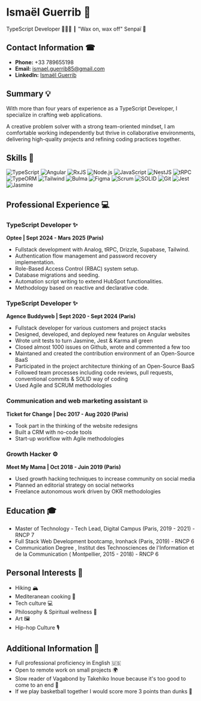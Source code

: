 # Ismaël Guerrib 👋

TypeScript Developer 👨🏻‍💻 ┃ "Wax on, wax off" Senpaï 🥷


## Contact Information ☎
- **Phone:** +33 789655198
- **Email:** ismael.guerrib85@gmail.com
- **LinkedIn:** [Ismaël Guerrib](https://www.linkedin.com/in/ismaelguerrib/)

## Summary 💡
With more than four years of experience as a TypeScript Developer, I specialize in crafting web applications. 

A creative problem solver with a strong team-oriented mindset, I am comfortable working independently but thrive in collaborative environments, delivering high-quality projects and refining coding practices together.

## Skills 🦾
![TypeScript](https://img.shields.io/badge/-TypeScript-3077C6?style=flat-square&logo=typescript&logoColor=white) 
![Angular](https://img.shields.io/badge/-Angular-DD0031?style=flat-square&logo=angular&logoColor=white)
![RxJS](https://img.shields.io/badge/-RxJS-B7178C?style=flat-square)
![Node.js](https://img.shields.io/badge/-Node.js-339933?style=flat-square&logo=node.js&logoColor=white)
![JavaScript](https://img.shields.io/badge/-JavaScript-F7DF1E?style=flat-square&logo=javascript&logoColor=black)
![NestJS](https://img.shields.io/badge/-NestJS-E0234E?style=flat-square&logo=nestjs&logoColor=white)
![tRPC](https://img.shields.io/badge/-TRPC-00D1B2?style=flat-square&logo=trpc&logoColor=white)
![TypeORM](https://img.shields.io/badge/-TypeORM-EB596E?style=flat-square&logo=typeorm&logoColor=white)
![Tailwind](https://img.shields.io/badge/-Tailwind-3077C6?style=flat-square&logo=tailwindcss&logoColor=white)
![Bulma](https://img.shields.io/badge/-Bulma-00D1B2?style=flat-square&logo=bulma&logoColor=white)
![Figma](https://img.shields.io/badge/-Figma-E0234E?style=flat-square&logo=figma&logoColor=white)
![Scrum](https://img.shields.io/badge/-Scrum-764ABC?style=flat-square)
![SOLID](https://img.shields.io/badge/-SOLID-800080?style=flat-square)
![Git](https://img.shields.io/badge/-Git-F05032?style=flat-square&logo=git&logoColor=white)
![Jest](https://img.shields.io/badge/-Jest-C21325?style=flat-square&logo=jest&logoColor=white)
![Jasmine](https://img.shields.io/badge/-Jasmine-8A4182?style=flat-square&logo=jasmine&logoColor=white)




## Professional Experience 💻

### TypeScript Developer ✨
**Optee | Sept 2024 - Mars 2025 (Paris)**
- Fullstack development with Analog, tRPC, Drizzle, Supabase, Tailwind.
- Authentication flow management and password recovery implementation.
- Role-Based Access Control (RBAC) system setup.
- Database migrations and seeding.
- Automation script writing to extend HubSpot functionalities.
- Methodology based on reactive and declarative code.

### TypeScript Developer ✨
**Agence Buddyweb | Sept 2020 - Sept 2024 (Paris)**
- Fullstack developer for various customers and project stacks 
- Designed, developed, and deployed new features on Angular websites
- Wrote unit tests to turn Jasmine, Jest & Karma all green
- Closed almost 1000 issues on Github, wrote and commented a few too 
- Maintaned and created the contribution environment of an Open-Source BaaS
- Participated in the project architecture thinking of an Open-Source BaaS
- Followed team processes including code reviews, pull requests, conventional commits & SOLID way of coding
- Used Agile and SCRUM methodologies
  

### Communication and web marketing assistant 💥
**Ticket for Change | Dec 2017 - Aug 2020 (Paris)**
- Took part in the thinking of the website redesigns
- Built a CRM with no-code tools 
- Start-up workflow with Agile methodologies 

### Growth Hacker ⚙️
**Meet My Mama | Oct 2018 - Juin 2019 (Paris)**
- Used growth hacking techniques to increase community on social media
- Planned an editorial strategy on social networks
- Freelance autonomous work driven by OKR methodologies 


## Education 🎓
- Master of Technology - Tech Lead, Digital Campus (Paris, 2019 - 2021) - RNCP 7 
- Full Stack Web Development bootcamp, Ironhack (Paris, 2019) - RNCP 6
- Communication Degree , Institut des Technosciences de l'Information et de la Communication ( Montpellier, 2015 - 2018) - RNCP 6


## Personal Interests 🎉
- Hiking 🏔️
- Mediteranean cooking 🤌
- Tech culture 💻
- Philosophy & Spiritual wellness 🌱
- Art 🖼️
- Hip-hop Culture 🎙️

## Additional Information 📜
- Full professional proficiency in English 🇺🇸
- Open to remote work on small projects 🌍
- Slow reader of Vagabond by Takehiko Inoue because it's too good to come to an end 👀 
- If we play basketball together I would score more 3 points than dunks 🏀
